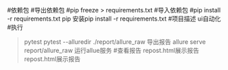 #依赖包
#导出依赖包
#pip freeze > requirements.txt
#导入依赖包
#pip install -r requirements.txt
pip 安装pip install -r requirements.txt
#项目描述
ui自动化
#执行
>pytest
>pytest --alluredir ./report/allure_raw 导出报告 
>allure serve report/allure_raw 运行allue服务
#查看报告
>repost.html展示报告
>repost.html展示报告